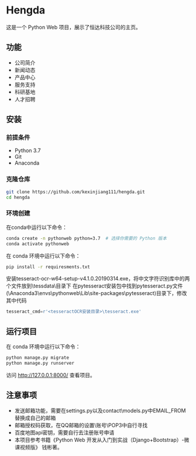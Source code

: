 # Hengda

这是一个 Python Web 项目，展示了恒达科技公司的主页。

## 功能

- 公司简介
- 新闻动态
- 产品中心
- 服务支持
- 科研基地
- 人才招聘

## 安装

### 前提条件

- Python 3.7
- Git
- Anaconda

### 克隆仓库

```sh
git clone https://github.com/kexinjiang111/hengda.git
cd hengda
```

### 环境创建
在conda中运行以下命令：
```sh
conda create -n pythonweb python=3.7  # 选择你需要的 Python 版本
conda activate pythonweb
```
在 conda 环境中运行以下命令：
```sh
pip install -r requiresments.txt
```
安装tesseract-ocr-w64-setup-v4.1.0.20190314.exe，将中文字符识别库中的两个文件放到\tessdata\目录下
在pytesseract安装包中找到pytesseract.py文件(\Anaconda3\envs\pythonweb\Lib\site-packages\pytesseract)目录下，修改其中代码
```py
tesseract_cmd=r'<tesseractOCR安装目录>\tesseract.exe'
```
## 运行项目
在 conda 环境中运行以下命令：

```py
python manage.py migrate
python manage.py runserver
```
访问 http://127.0.0.1:8000/ 查看项目。
## 注意事项
- 发送邮箱功能，需要在settings.py以及contact\models.py中EMAIL_FROM替换成自己的邮箱
- 邮箱授权码获取，在QQ邮箱的设置\账号\POP3中自行寻找
- 百度地图api密钥，需要自行去注册账号申请
- 本项目参考书籍《Python Web 开发从入门到实战（Django+Bootstrap）-微课视频版》 钱彬著。




